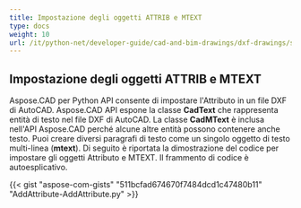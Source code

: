 ```yaml
---
title: Impostazione degli oggetti ATTRIB e MTEXT
type: docs
weight: 10
url: /it/python-net/developer-guide/cad-and-bim-drawings/dxf-drawings/setting-attrib-and-mtext-objects/
---
```


## **Impostazione degli oggetti ATTRIB e MTEXT**
Aspose.CAD per Python API consente di impostare l'Attributo in un file DXF di AutoCAD. Aspose.CAD API espone la classe **CadText** che rappresenta entità di testo nel file DXF di AutoCAD. La classe **CadMText** è inclusa nell'API Aspose.CAD perché alcune altre entità possono contenere anche testo. Puoi creare diversi paragrafi di testo come un singolo oggetto di testo multi-linea (**mtext**). Di seguito è riportata la dimostrazione del codice per impostare gli oggetti Attributo e MTEXT. Il frammento di codice è autoesplicativo.

{{< gist "aspose-com-gists" "511bcfad674670f7484dcd1c47480b11" "AddAttribute-AddAttribute.py" >}}
